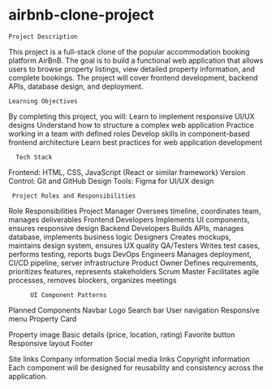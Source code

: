 # airbnb-clone-project
    Project Description
This project is a full-stack clone of the popular accommodation booking platform AirBnB. The goal is to build a functional web application that allows users to browse property listings, view detailed property information, and complete bookings. The project will cover frontend development, backend APIs, database design, and deployment.

    Learning Objectives
By completing this project, you will:
Learn to implement responsive UI/UX designs
Understand how to structure a complex web application
Practice working in a team with defined roles
Develop skills in component-based frontend architecture
Learn best practices for web application development

      Tech Stack
Frontend: HTML, CSS, JavaScript (React or similar framework)
Version Control: Git and GitHub
Design Tools: Figma for UI/UX design


     Project Roles and Responsibilities
Role	                  Responsibilities
Project Manager	      Oversees timeline, coordinates team, manages deliverables
Frontend Developers	  Implements UI components, ensures responsive design
Backend Developers	  Builds APIs, manages database, implements business logic
Designers	          Creates mockups, maintains design system, ensures UX quality
QA/Testers	          Writes test cases, performs testing, reports bugs
DevOps Engineers	  Manages deployment, CI/CD pipeline, server infrastructure
Product Owner	      Defines requirements, prioritizes features, represents stakeholders
Scrum Master	      Facilitates agile processes, removes blockers, organizes meetings


          UI Component Patterns
Planned Components
Navbar
Logo
Search bar
User navigation
Responsive menu
Property Card

Property image
Basic details (price, location, rating)
Favorite button
Responsive layout
Footer

Site links
Company information
Social media links
Copyright information
Each component will be designed for reusability and consistency across the application.

